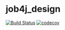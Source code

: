 # job4j_design

[![Build Status](https://travis-ci.com/KarnaukhovKirill/job4j_design.svg?branch=master)](https://travis-ci.com/KarnaukhovKirill/job4j_design)
[![codecov](https://codecov.io/gh/KarnaukhovKirill/job4j_design/branch/master/graph/badge.svg)](https://codecov.io/gh/KarnaukhovKirill/job4j_design)


